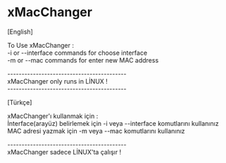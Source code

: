 # xMacChanger

[English]

To Use xMacChanger : <br/>
-i or --interface commands for choose interface <br/>
-m or --mac commands for enter new MAC address <br/>

------------------------------------------ <br/>
xMacChanger only runs in LİNUX ! <br/>
------------------------------------------ <br/>

[Türkçe]

xMacChanger'ı kullanmak için : <br/>
İnterface(arayüz) belirlemek için -i veya --interface komutlarını kullanınız <br/>
MAC adresi yazmak için -m veya --mac komutlarını kullanınız <br/>

------------------------------------------ <br/>
xMacChanger sadece LİNUX'ta çalışır ! <br/>
